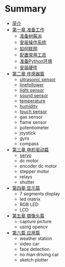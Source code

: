 # Summary

* [简介](README.md)
* [第一章 准备工作](chapter1.md)
   * [准备树莓派](prepare.md)
   * [安装操作系统](install_system.md)
   * [如何联网](how_to_connect_the_internet.md)
   * [配置常用工具](configuration_for_rpi.md)
   * [准备Python环境](ready_for_python.md)
   * [安装硬件](prepare_for_hardware.md)
* [第二章 传感器篇](chapter2.md)
   * [ultrasonic sensor](ultrasonic_sensor.md)
   * [linefollower](linefollower.md)
   * [light sensor](light_sensor.md)
   * [sound sensor](sound_sensor.md)
   * [temperature](temperature.md)
   * [humidity](humidity.md)
   * [touch sensor](touch_sensor.md)
   * gas sensor
   * flame sensor
   * potentiometer
   * joystick
   * gyro
   * compass
* [第三章 电机驱动篇](chapter3.md)
   * [servo](servo.md)
   * dc motor
   * encoder dc motor
   * stepper motor
   * relays
   * shutter
* [第四章 显示篇](chapter4.md)
   * 7 segments display
   * led matrix
   * RGB LED
   * LCD
* [第五章 摄像头篇](chapter5.md)
   * capture picture
   * using opencv
* [第六篇 应用篇](chapter6.md)
   * weather station
   * video car
   * face detection
   * no man driving car
   * sketch plotter

